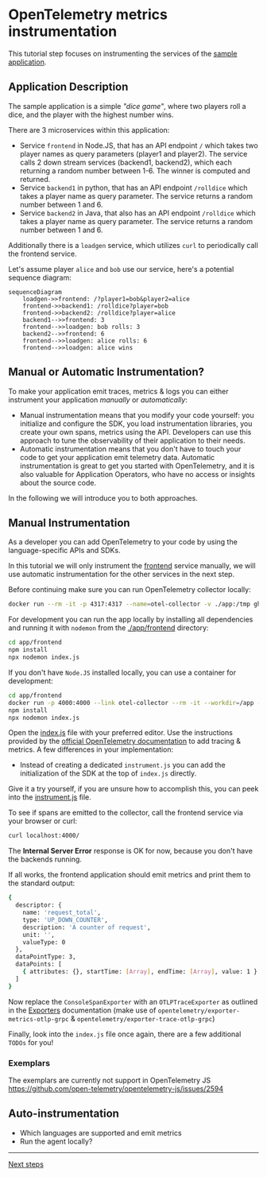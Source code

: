# OpenTelemetry metrics instrumentation

This tutorial step focuses on instrumenting the services of the [sample application](./app).

## Application Description

The sample application is a simple _"dice game"_, where two players roll a
dice, and the player with the highest number wins.

There are 3 microservices within this application:

- Service `frontend` in Node.JS, that has an API endpoint `/` which takes two
  player names as query parameters (player1 and player2). The service calls 2
  down stream services (backend1, backend2), which each returning a random number
  between 1-6. The winner is computed and returned.
- Service `backend1` in python, that has an API endpoint `/rolldice` which takes
  a player name as query parameter. The service returns a random number between
  1 and 6.
- Service `backend2` in Java, that also has an API endpoint `/rolldice` which
  takes a player name as query parameter. The service returns a random number
  between 1 and 6.

Additionally there is a `loadgen` service, which utilizes `curl` to periodically
call the frontend service.

Let's assume player `alice` and `bob` use our service, here's a potential
sequence diagram:

```mermaid
sequenceDiagram
    loadgen->>frontend: /?player1=bob&player2=alice
    frontend->>backend1: /rolldice?player=bob
    frontend->>backend2: /rolldice?player=alice
    backend1-->>frontend: 3
    frontend-->>loadgen: bob rolls: 3
    backend2-->>frontend: 6
    frontend-->>loadgen: alice rolls: 6
    frontend-->>loadgen: alice wins
```

## Manual or Automatic Instrumentation?

To make your application emit traces, metrics & logs you can either instrument
your application _manually_ or _automatically_:

- Manual instrumentation means that you modify your code yourself: you initialize and
  configure the SDK, you load instrumentation libraries, you create your own spans,
  metrics using the API.
  Developers can use this approach to tune the observability of their application to
  their needs.
- Automatic instrumentation means that you don't have to touch your code to get your
  application emit telemetry data.
  Automatic instrumentation is great to get you started with OpenTelemetry, and it is
  also valuable for Application Operators, who have no access or insights about the
  source code.

In the following we will introduce you to both approaches.

## Manual Instrumentation

As a developer you can add OpenTelemetry to your code by using the
language-specific APIs and SDKs.

In this tutorial we will only instrument the [frontend](./app/frontend) service manually, we will use
automatic instrumentation for the other services in the next step.

Before continuing make sure you can run OpenTelemetry collector locally:
```bash
docker run --rm -it -p 4317:4317 --name=otel-collector -v ./app:/tmp ghcr.io/open-telemetry/opentelemetry-collector-releases/opentelemetry-collector:0.88.0 --config /tmp/collector-docker.yaml 
```

For development you can run the app locally by installing all dependencies
and running it with `nodemon` from the [./app/frontend](./app/frontend/) directory:

```bash
cd app/frontend
npm install
npx nodemon index.js
```

If you don't have `Node.JS` installed locally, you can use a container for development:

```bash
cd app/frontend
docker run -p 4000:4000 --link otel-collector --rm -it --workdir=/app -v ${PWD}:/app:z node:18-alpine /bin/sh
npm install
npx nodemon index.js
```

Open the [index.js](./app/frontend/index.js) file with your preferred editor.
Use the instructions provided by the
[official OpenTelemetry documentation](https://opentelemetry.io/docs/instrumentation/js/getting-started/nodejs/)
to add tracing & metrics. A few differences in your implementation:

- Instead of creating a dedicated `instrument.js` you can add the initialization of the SDK at the top of `index.js` directly.

Give it a try yourself, if you are unsure how to accomplish this, you can peek
into the [instrument.js](./app/frontend/instrument.js) file.

To see if spans are emitted to the collector, call the frontend service via your
browser or curl:

```bash
curl localhost:4000/
```

The **Internal Server Error** response is OK for now, because you don't have the backends
running.

If all works, the frontend application should emit metrics and print them to the standard output:
```bash
{
  descriptor: {
    name: 'request_total',
    type: 'UP_DOWN_COUNTER',
    description: 'A counter of request',
    unit: '',
    valueType: 0
  },
  dataPointType: 3,
  dataPoints: [
    { attributes: {}, startTime: [Array], endTime: [Array], value: 1 }
  ]
}
```

Now replace the `ConsoleSpanExporter` with an `OTLPTraceExporter` as outlined in the [Exporters](https://opentelemetry.io/docs/instrumentation/js/exporters/) documentation (make use of `opentelemetry/exporter-metrics-otlp-grpc` & `opentelemetry/exporter-trace-otlp-grpc`)

Finally, look into the `index.js` file once again, there are a few additional `TODOs` for you!

### Exemplars

The exemplars are currently not support in OpenTelemetry JS https://github.com/open-telemetry/opentelemetry-js/issues/2594

##  Auto-instrumentation

* Which languages are supported and emit metrics
* Run the agent locally?

---
[Next steps](./04-operator-introduction.md)
